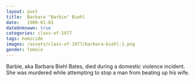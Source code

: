 ```yaml
---
layout: post
title:  Barbara "Barbie" Biehl
date:   1900-01-01
dateUnknown: true
categories: class-of-1977
tags: homicide
images: /assets/class-of-1977/barbara-biehl-1.png
gender: female
---
```

Barbie, aka Barbara Biehl Bates, died during a domestic violence incident. She was murdered while attempting to stop a man from beating up his wife.
